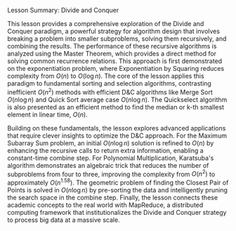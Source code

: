 Lesson Summary: Divide and Conquer


This lesson provides a comprehensive exploration of the Divide and Conquer paradigm, a powerful strategy for algorithm design that involves breaking a problem into smaller subproblems, solving them recursively, and combining the results. The performance of these recursive algorithms is analyzed using the Master Theorem, which provides a direct method for solving common recurrence relations. This approach is first demonstrated on the exponentiation problem, where Exponentiation by Squaring reduces complexity from $O(n)$ to $O(\log n)$. The core of the lesson applies this paradigm to fundamental sorting and selection algorithms, contrasting inefficient $O(n^2)$ methods with efficient D&C algorithms like Merge Sort $O(n \log n)$ and Quick Sort average case $O(n \log n)$. The Quickselect algorithm is also presented as an efficient method to find the median or k-th smallest element in linear time, $O(n)$.

Building on these fundamentals, the lesson explores advanced applications that require clever insights to optimize the D&C approach. For the Maximum Subarray Sum problem, an initial $O(n \log n)$ solution is refined to $O(n)$ by enhancing the recursive calls to return extra information, enabling a constant-time combine step. For Polynomial Multiplication, Karatsuba's algorithm demonstrates an algebraic trick that reduces the number of subproblems from four to three, improving the complexity from $O(n^2)$ to approximately $O(n^{1.58})$. The geometric problem of finding the Closest Pair of Points is solved in $O(n \log n)$ by pre-sorting the data and intelligently pruning the search space in the combine step. Finally, the lesson connects these academic concepts to the real world with MapReduce, a distributed computing framework that institutionalizes the Divide and Conquer strategy to process big data at a massive scale.



